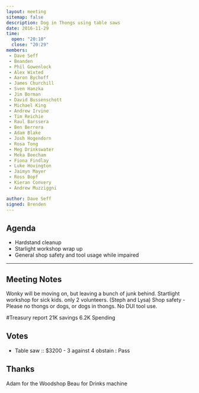 ```yaml
---
layout: meeting
sitemap: false
description: Dog in Thongs using table saws
date: 2016-11-29
time:
  open: "20:10"
  close: "20:29"
members:
 - Dave Seff
 - Beanden
 - Phil Gowenlock
 - Alex Wixted
 - Aaron Bychoff
 - James Churchill
 - Sven Hanzka
 - Jim Borman
 - David Bussenschott
 - Michael King
 - Andrew Irvine
 - Tim Reichie
 - Raul Barssera
 - Ben Berrera
 - Adam Blake
 - Josh Hogendorn
 - Rosa Tong
 - Meg Drinkswater
 - Meka Beecham
 - Fiona Findlay
 - Luke Hovington
 - Jaimyn Mayer
 - Ross Bopf
 - Kieran Convery
 - Andrew Muzziggni

author: Dave Seff
signed: Brenden 
---
```


## Agenda

 - Hardstand cleanup
 - Starlight workshop wrap up
 - General shop safety and tool usage while impaired
---

## Meeting Notes

Wonky will be moving on, but leaving a bunch of junk behind. 
Startlight workshop for sick kids. only 2 volunteers. (Steph and Lysa)
Shop safety - Please no thongs or dogs, or dogs in thongs. 
No DUI tool use. 

#Treasury report
21K savings
6.2K Spending

## Votes
- Table saw :: $3200 - 3 against 4 obstain : Pass

## Thanks
Adam for the Woodshop
Beau for Drinks machine
